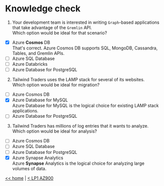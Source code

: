 # Knowledge check

1. Your development team is interested in writing `Graph`-based applications that take advantage of the `Gremlin` API. \
Which option would be ideal for that scenario?
- [X] Azure **Cosmos** DB \
That's correct. Azure Cosmos DB supports SQL, MongoDB, Cassandra, Tables, and Gremlin APIs.
- [ ] Azure SQL Database
- [ ] Azure Databricks
- [ ] Azure Database for PostgreSQL

2. Tailwind Traders uses the LAMP stack for several of its websites. \
Which option would be ideal for migration?
- [ ] Azure Cosmos DB
- [X] Azure Database for MySQL \
Azure Database for MySQL is the logical choice for existing LAMP stack applications.
- [ ] Azure Database for PostgreSQL

3. Tailwind Traders has millions of log entries that it wants to analyze. \
Which option would be ideal for analysis?
- [ ] Azure Cosmos DB
- [ ] Azure SQL Database
- [ ] Azure Database for PostgreSQL
- [X] Azure Synapse Analytics \
Azure **Synapse** Analytics is the logical choice for analyzing large volumes of data.

[<< home](../az.md) | [< LP1 AZ900](./2-lp-az-900.md)